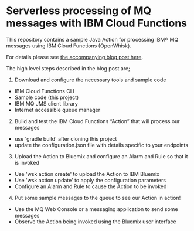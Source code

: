  # Serverless processing of MQ messages with IBM Cloud Functions

This repository contains a sample Java Action for processing IBM® MQ messages using IBM Cloud Functions (OpenWhisk).

For details please see [the accompanying blog post here](https://developer.ibm.com/messaging/2017/10/18/serverless-mq-processing-cloud-functions/).

The high level steps described in the blog post are;
1. Download and configure the necessary tools and sample code
  - IBM Cloud Functions CLI
  - Sample code (this project)
  - IBM MQ JMS client library
  - Internet accessible queue manager
2. Build and test the IBM Cloud Functions “Action” that will process our messages
  - use 'gradle build' after cloning this project
  - update the configuration.json file with details specific to your endpoints
3. Upload the Action to Bluemix and configure an Alarm and Rule so that it is invoked
  - Use 'wsk action create' to upload the Action to IBM Bluemix
  - Use 'wsk action update' to apply the configuration parameters
  - Configure an Alarm and Rule to cause the Action to be invoked
4. Put some sample messages to the queue to see our Action in action!
  - Use the MQ Web Console or a messaging application to send some messages
  - Observe the Action being invoked using the Bluemix user interface
